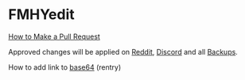 # FMHYedit

[How to Make a Pull Request](https://rentry.co/FMHYedit)

Approved changes will be applied on [Reddit](https://www.reddit.com/r/FREEMEDIAHECKYEAH/wiki), [Discord](https://discord.gg/vgnaeka) and all [Backups](https://www.reddit.com/r/FREEMEDIAHECKYEAH/wiki/backups). 

How to add link to [base64](https://www.reddit.com/r/FREEMEDIAHECKYEAH/wiki/base64) (rentry)
